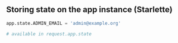 ## Storing state on the app instance (Starlette)

```python
app.state.ADMIN_EMAIL = 'admin@example.org'

# available in request.app.state
```